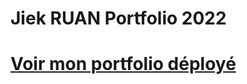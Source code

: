 # Jiek RUAN Portfolio 2022

# [Voir mon portfolio déployé](https://jiekruan.github.io/JiekPortfolio/index.html)
